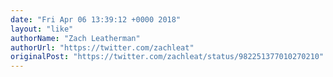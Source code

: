 ```yaml
---
date: "Fri Apr 06 13:39:12 +0000 2018"
layout: "like"
authorName: "Zach Leatherman"
authorUrl: "https://twitter.com/zachleat"
originalPost: "https://twitter.com/zachleat/status/982251377010270210"
---
```

